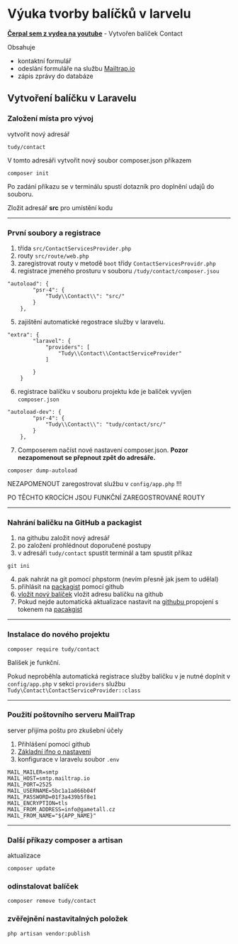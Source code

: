 # Výuka tvorby balíčků v larvelu

**[Čerpal sem z vydea na youtube](https://youtu.be/H-euNqEKACA)** -
Vytvořen balíček Contact

Obsahuje

- kontaktní formulář
- odeslání formuláře na službu [Mailtrap.io](https://mailtrap.io/inboxes)
- zápis zprávy do databáze

## Vytvoření balíčku v Laravelu

### Založení místa pro vývoj

vytvořit nový adresář

```shell
tudy/contact
```

V tomto adresáři vytvořit nový soubor composer.json příkazem

```shell
composer init
```

Po zadání příkazu se v terminálu spustí dotazník pro doplnění udajů do souboru.

Zložit adresář **src** pro umístění kodu

---

### První soubory a registrace

1. třída `src/ContactServicesProvider.php`
2. routy `src/route/web.php`
3. zaregistrovat routy v metodě `boot`  třídy `ContactServicesProvidr.php`
4. registrace jmeného prosturu v souboru `/tudy/contact/composer.jsou`

```shell
"autoload": {
        "psr-4": {
            "Tudy\\Contact\\": "src/"
        }
    },
```

5. zajištění automatické regostrace služby v laravelu.

```shell
"extra": {
        "laravel": {
            "providers": [
                "Tudy\\Contact\\ContactServiceProvider"
            ]

        }
    }
```

6. registrace balíčku v souboru projektu kde je balíček vyvíjen `composer.json`

```shell
"autoload-dev": {
        "psr-4": {
            "Tudy\\Contact\\": "tudy/contact/src/"
        }
    },
```

7. Composerem načíst nové nastavení composer.json. **Pozor nezapomenout se přepnout zpět do adresáře.**

```shell
composer dump-autoload
```
NEZAPOMENOUT zaregostrovat službu v  `config/app.php` !!!

PO TĚCHTO KROCÍCH JSOU FUNKČNÍ ZAREGOSTROVANÉ ROUTY

---

### Nahrání baličku na GitHub a packagist

1. na githubu založit nový adresář
2. po založení prohlédnout doporučené postupy
3. v adresáři `tudy/contact`  spustit terminál a tam spustit příkaz

```shell
git ini
```

4. pak nahrát na git pomocí phpstorm (nevím přesně jak jsem to udělal)
5. přihlásit na [packagist](https://packagist.org/) pomocí github
6. [vložit nový balíček](https://packagist.org/packages/submit) vložit adresu balíčku na github
7. Pokud nejde automatická aktualizace nastavit na [githubu ](https://github.com/ljanu/contact-package/settings/hooks) propojení
   s tokenem na [pacakgist](https://packagist.org/profile/)

---

### Instalace do nového projektu

```shell
composer require tudy/contact
```

Balíšek je funkční.

Pokud neproběhla automatická registrace služby baličku v je nutné doplnit v  `config/app.php`
v sekci `providers` službu `Tudy\Contact\ContactServiceProvider::class`

---

### Použití poštovního serveru MailTrap

server přijíma poštu pro zkušební účely

1. Přihlášení pomocí github
2. [Základní ifno o nastavení](https://mailtrap.io/inboxes/1405470/messages)
3. konfigurace v laravelu soubor `.env`

```shell
MAIL_MAILER=smtp
MAIL_HOST=smtp.mailtrap.io
MAIL_PORT=2525
MAIL_USERNAME=5bc1a1a866b04f
MAIL_PASSWORD=01f3a439b5f8e1
MAIL_ENCRYPTION=tls
MAIL_FROM_ADDRESS=info@gametall.cz
MAIL_FROM_NAME="${APP_NAME}"
```

---

### Další příkazy composer a artisan

aktualizace

```shell
composer update
```

### odinstalovat balíček

```shell
composer remove tudy/contact 
```

### zvěřejnění nastavitalných položek

```shell
php artisan vendor:publish
```
